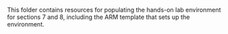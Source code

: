 This folder contains resources for populating the hands-on lab environment for sections 7 and 8, including the ARM template that sets up the environment.